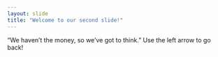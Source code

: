```yaml
---
layout: slide
title: "Welcome to our second slide!"
---
```

“We haven’t the money, so we’ve got to think.”
Use the left arrow to go back!
